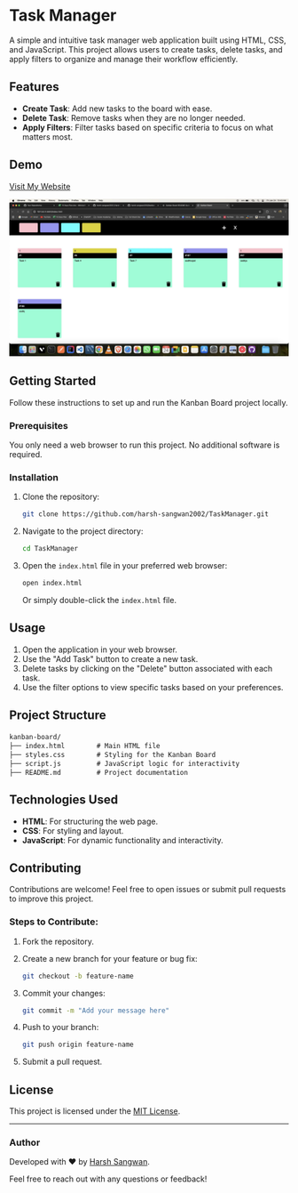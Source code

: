 # Task Manager

A simple and intuitive task manager web application built using HTML, CSS, and JavaScript. This project allows users to create tasks, delete tasks, and apply filters to organize and manage their workflow efficiently.

## Features

- **Create Task**: Add new tasks to the board with ease.
- **Delete Task**: Remove tasks when they are no longer needed.
- **Apply Filters**: Filter tasks based on specific criteria to focus on what matters most.

## Demo
[Visit My Website](https://harsh-sangwan2002.github.io/TaskManager/)

<img src ="/image.webp">

## Getting Started

Follow these instructions to set up and run the Kanban Board project locally.

### Prerequisites

You only need a web browser to run this project. No additional software is required.

### Installation

1. Clone the repository:

   ```bash
   git clone https://github.com/harsh-sangwan2002/TaskManager.git
   ```

2. Navigate to the project directory:

   ```bash
   cd TaskManager
   ```

3. Open the `index.html` file in your preferred web browser:

   ```bash
   open index.html
   ```

   Or simply double-click the `index.html` file.

## Usage

1. Open the application in your web browser.
2. Use the "Add Task" button to create a new task.
3. Delete tasks by clicking on the "Delete" button associated with each task.
4. Use the filter options to view specific tasks based on your preferences.

## Project Structure

```
kanban-board/
├── index.html        # Main HTML file
├── styles.css        # Styling for the Kanban Board
├── script.js         # JavaScript logic for interactivity
├── README.md         # Project documentation
```

## Technologies Used

- **HTML**: For structuring the web page.
- **CSS**: For styling and layout.
- **JavaScript**: For dynamic functionality and interactivity.

## Contributing

Contributions are welcome! Feel free to open issues or submit pull requests to improve this project.

### Steps to Contribute:

1. Fork the repository.
2. Create a new branch for your feature or bug fix:

   ```bash
   git checkout -b feature-name
   ```

3. Commit your changes:

   ```bash
   git commit -m "Add your message here"
   ```

4. Push to your branch:

   ```bash
   git push origin feature-name
   ```

5. Submit a pull request.

## License

This project is licensed under the [MIT License](LICENSE).

---

### Author

Developed with ❤️ by [Harsh Sangwan](https://github.com/harsh-sangwan2002).

Feel free to reach out with any questions or feedback!
